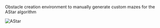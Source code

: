 Obstacle creation environment to manually generate custom mazes for the AStar algorithm

![AStar](https://github.com/chungtyler/Obstacle-Creation-Environment-for-AStar/assets/161693961/9899d5db-845f-441d-bb01-9c98701e16bd)

